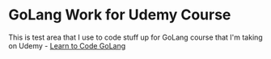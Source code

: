 # GoLang Work for Udemy Course
This is test area that I use to code stuff up for GoLang course that I'm taking on Udemy - [Learn to Code GoLang](https://www.udemy.com/course/learn-how-to-code/) 

